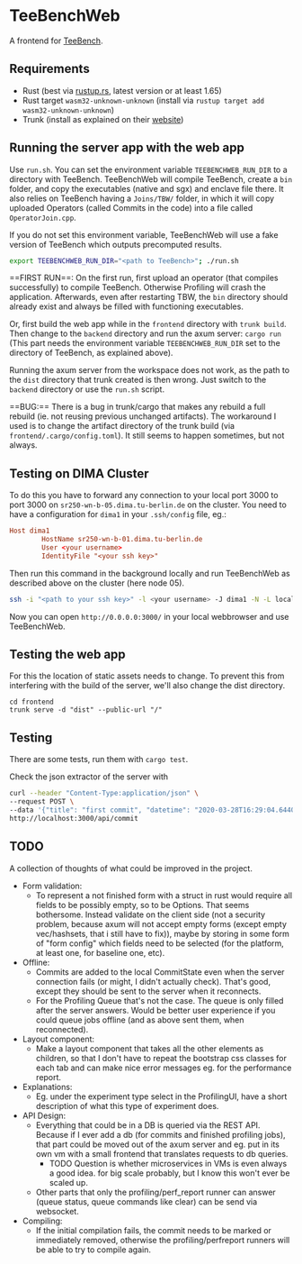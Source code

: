 TeeBenchWeb
===========

A frontend for [TeeBench](https://github.com/agora-ecosystem/tee-bench).

Requirements
------------

- Rust (best via [rustup.rs](rustup.rs), latest version or at least 1.65)
- Rust target `wasm32-unknown-unknown` (install via `rustup target add wasm32-unknown-unknown`)
- Trunk (install as explained on their [website](https://trunkrs.dev/))

Running the server app with the web app
---------------------------------------

Use `run.sh`. You can set the environment variable `TEEBENCHWEB_RUN_DIR` to a directory with TeeBench. TeeBenchWeb will compile TeeBench, create a `bin` folder, and copy the executables (native and sgx) and enclave file there. It also relies on TeeBench having a `Joins/TBW/` folder, in which it will copy uploaded Operators (called Commits in the code) into a file called `OperatorJoin.cpp`.

If you do not set this environment variable, TeeBenchWeb will use a fake version of TeeBench which outputs precomputed results.

```sh
export TEEBENCHWEB_RUN_DIR="<path to TeeBench>"; ./run.sh
```

==FIRST RUN==: On the first run, first upload an operator (that compiles successfully) to compile TeeBench. Otherwise Profiling will crash the application. Afterwards, even after restarting TBW, the `bin` directory should already exist and always be filled with functioning executables.

Or, first build the web app while in the `frontend` directory with `trunk build`. Then change to the `backend` directory and run the axum server: `cargo run` (This part needs the environment variable `TEEBENCHWEB_RUN_DIR` set to the directory of TeeBench, as explained above).

Running the axum server from the workspace does not work, as the path to the `dist` directory that trunk created is then wrong. Just switch to the `backend` directory or use the `run.sh` script.

==BUG:== There is a bug in trunk/cargo that makes any rebuild a full rebuild (ie. not reusing previous unchanged artifacts). The workaround I used is to change the artifact directory of the trunk build (via `frontend/.cargo/config.toml`). It still seems to happen sometimes, but not always.

Testing on DIMA Cluster
-----------------------

To do this you have to forward any connection to your local port 3000 to port 3000 on `sr250-wn-b-05.dima.tu-berlin.de` on the cluster. You need to have a configuration for `dima1` in your `.ssh/config` file, eg.:
```conf
Host dima1
        HostName sr250-wn-b-01.dima.tu-berlin.de
        User <your username>
        IdentityFile "<your ssh key>"
```
Then run this command in the background locally and run TeeBenchWeb as described above on the cluster (here node 05).
```sh
ssh -i "<path to your ssh key>" -l <your username> -J dima1 -N -L localhost:3000:localhost:3000 sr250-wn-b-05.dima.tu-berlin.de
```
Now you can open `http://0.0.0.0:3000/` in your local webbrowser and use TeeBenchWeb.

Testing the web app
-------------------

For this the location of static assets needs to change. To prevent this from interfering with the build of the server, we'll also change the dist directory. 

```
cd frontend
trunk serve -d "dist" --public-url "/"
```

Testing
-------

There are some tests, run them with `cargo test`.

Check the json extractor of the server with
```sh
curl --header "Content-Type:application/json" \
--request POST \
--data '{"title": "first commit", "datetime": "2020-03-28T16:29:04.644008111Z", "code": "auto a = 2", "report": null }' \
http://localhost:3000/api/commit
```

TODO
----

A collection of thoughts of what could be improved in the project.

- Form validation:
    - To represent a not finished form with a struct in rust would require all fields to be possibly empty, so to be Options. That seems bothersome. Instead validate on the client side (not a security problem, because axum will not accept empty forms (except empty vec/hashsets, that i still have to fix)), maybe by storing in some form of "form config" which fields need to be selected (for the platform, at least one, for baseline one, etc).
- Offline:
    - Commits are added to the local CommitState even when the server connection fails (or might, I didn't actually check). That's good, except they should be sent to the server when it reconnects.
    - For the Profiling Queue that's not the case. The queue is only filled after the server answers. Would be better user experience if you could queue jobs offline (and as above sent them, when reconnected).
- Layout component:
    - Make a layout component that takes all the other elements as children, so that I don't have to repeat the bootstrap css classes for each tab and can make nice error messages eg. for the performance report.
- Explanations:
    - Eg. under the experiment type select in the ProfilingUI, have a short description of what this type of experiment does.
- API Design:
    - Everything that could be in a DB is queried via the REST API. Because if I ever add a db (for commits and finished profiling jobs), that part could be moved out of the axum server and eg. put in its own vm with a small frontend that translates requests to db queries.
        - TODO Question is whether microservices in VMs is even always a good idea. for big scale probably, but I know this won't ever be scaled up.
    - Other parts that only the profiling/perf_report runner can answer (queue status, queue commands like clear) can be send via websocket.
- Compiling:
    - If the initial compilation fails, the commit needs to be marked or immediately removed, otherwise the profiling/perfreport runners will be able to try to compile again.
